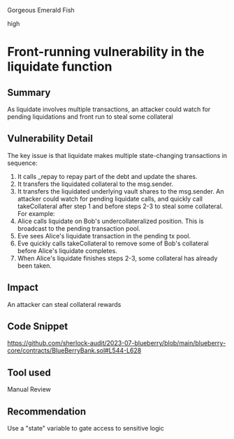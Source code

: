 Gorgeous Emerald Fish

high

# Front-running vulnerability in the liquidate function
## Summary
As liquidate involves multiple transactions, an attacker could watch for pending liquidations and front run to steal some collateral
## Vulnerability Detail
The key issue is that liquidate makes multiple state-changing transactions in sequence:
1. It calls _repay to repay part of the debt and update the shares.
2. It transfers the liquidated collateral to the msg.sender.
3. It transfers the liquidated underlying vault shares to the msg.sender.
An attacker could watch for pending liquidate calls, and quickly call takeCollateral after step 1 and before steps 2-3 to steal some collateral.
For example:
1. Alice calls liquidate on Bob's undercollateralized position. This is broadcast to the pending transaction pool.
2. Eve sees Alice's liquidate transaction in the pending tx pool.
3. Eve quickly calls takeCollateral to remove some of Bob's collateral before Alice's liquidate completes.
4. When Alice's liquidate finishes steps 2-3, some collateral has already been taken.


## Impact
An attacker can steal collateral rewards 
## Code Snippet
https://github.com/sherlock-audit/2023-07-blueberry/blob/main/blueberry-core/contracts/BlueBerryBank.sol#L544-L628
## Tool used

Manual Review

## Recommendation
Use a "state" variable to gate access to sensitive logic

